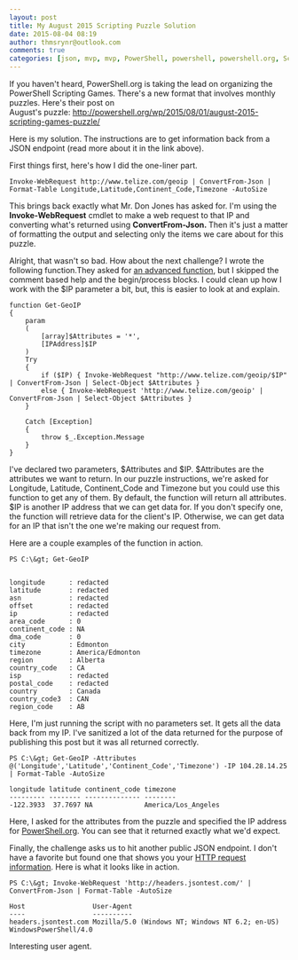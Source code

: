 ```yaml
---
layout: post
title: My August 2015 Scripting Puzzle Solution
date: 2015-08-04 08:19
author: thmsrynr@outlook.com
comments: true
categories: [json, mvp, mvp, PowerShell, powershell, powershell.org, Scripting Puzzle, scripting puzzle, scriptingpuzzle, web reqeuest]
---
```

If you haven't heard, PowerShell.org is taking the lead on organizing the PowerShell Scripting Games. There's a new format that involves monthly puzzles. Here's their post on August's puzzle: <a href="http://powershell.org/wp/2015/08/01/august-2015-scripting-games-puzzle/" target="_blank">http://powershell.org/wp/2015/08/01/august-2015-scripting-games-puzzle/</a>

Here is my solution. The instructions are to get information back from a JSON endpoint (read more about it in the link above).

First things first, here's how I did the one-liner part.

```
Invoke-WebRequest http://www.telize.com/geoip | ConvertFrom-Json | Format-Table Longitude,Latitude,Continent_Code,Timezone -AutoSize
```

This brings back exactly what Mr. Don Jones has asked for. I'm using the <strong>Invoke-WebRequest</strong> cmdlet to make a web request to that IP and converting what's returned using <strong>ConvertFrom-Json. </strong>Then it's just a matter of formatting the output and selecting only the items we care about for this puzzle.

Alright, that wasn't so bad. How about the next challenge? I wrote the following function.They asked for <a href="https://technet.microsoft.com/en-us/magazine/hh360993.aspx" target="_blank">an advanced function</a>, but I skipped the comment based help and the begin/process blocks. I could clean up how I work with the $IP parameter a bit, but, this is easier to look at and explain.

```
function Get-GeoIP
{
    param
    (
        [array]$Attributes = '*',
        [IPAddress]$IP
    )
    Try
    {
        if ($IP) { Invoke-WebRequest "http://www.telize.com/geoip/$IP" | ConvertFrom-Json | Select-Object $Attributes }
        else { Invoke-WebRequest 'http://www.telize.com/geoip' | ConvertFrom-Json | Select-Object $Attributes }
    }
    
    Catch [Exception]
    {
        throw $_.Exception.Message
    }
}
```

I've declared two parameters, $Attributes and $IP. $Attributes are the attributes we want to return. In our puzzle instructions, we're asked for Longitude, Latitude, Continent_Code and Timezone but you could use this function to get any of them. By default, the function will return all attributes. $IP is another IP address that we can get data for. If you don't specify one, the function will retrieve data for the client's IP. Otherwise, we can get data for an IP that isn't the one we're making our request from.

Here are a couple examples of the function in action.

```
PS C:\&gt; Get-GeoIP


longitude      : redacted
latitude       : redacted
asn            : redacted
offset         : redacted
ip             : redacted
area_code      : 0
continent_code : NA
dma_code       : 0
city           : Edmonton
timezone       : America/Edmonton
region         : Alberta
country_code   : CA
isp            : redacted
postal_code    : redacted
country        : Canada
country_code3  : CAN
region_code    : AB
```

Here, I'm just running the script with no parameters set. It gets all the data back from my IP. I've sanitized a lot of the data returned for the purpose of publishing this post but it was all returned correctly.

```
PS C:\&gt; Get-GeoIP -Attributes @('Longitude','Latitude','Continent_Code','Timezone') -IP 104.28.14.25 | Format-Table -AutoSize

longitude latitude continent_code timezone           
--------- -------- -------------- --------           
-122.3933  37.7697 NA             America/Los_Angeles
```

Here, I asked for the attributes from the puzzle and specified the IP address for <a href="http://powershell.org" target="_blank">PowerShell.org</a>. You can see that it returned exactly what we'd expect.

Finally, the challenge asks us to hit another public JSON endpoint. I don't have a favorite but found one that shows you your <a href="http://headers.jsontest.com/" target="_blank">HTTP request information</a>. Here is what it looks like in action.

```
PS C:\&gt; Invoke-WebRequest 'http://headers.jsontest.com/' | ConvertFrom-Json | Format-Table -AutoSize

Host                 User-Agent                                                           
----                 ----------                                                           
headers.jsontest.com Mozilla/5.0 (Windows NT; Windows NT 6.2; en-US) WindowsPowerShell/4.0
```

Interesting user agent.
